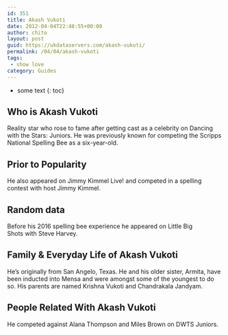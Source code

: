 ```yaml
---
id: 351
title: Akash Vukoti
date: 2012-04-04T22:48:55+00:00
author: chito
layout: post
guid: https://ukdataservers.com/akash-vukoti/
permalink: /04/04/akash-vukoti
tags:
 - show love
category: Guides
---
```


* some text
{: toc}


## Who is  Akash Vukoti



Reality star who rose to fame after getting cast as a celebrity on Dancing with the Stars: Juniors. He was previously known for competing the Scripps National Spelling Bee as a six-year-old.

      
      
      
## Prior to Popularity 



He also appeared on Jimmy Kimmel Live! and competed in a spelling contest with host Jimmy Kimmel.

      
      
      
## Random data 



Before his 2016 spelling bee experience he appeared on Little Big Shots with Steve Harvey.

      
      
      
## Family & Everyday Life of Akash Vukoti



He&#8217;s originally from San Angelo, Texas. He and his older sister, Armita, have been inducted into Mensa and were amongst some of the youngest to do so. His parents are named Krishna Vukoti and Chandrakala Jandyam.

      
      
      
## People Related With  Akash Vukoti



He competed against Alana Thompson and Miles Brown on DWTS Juniors. 

      
    
  



    
    
  

